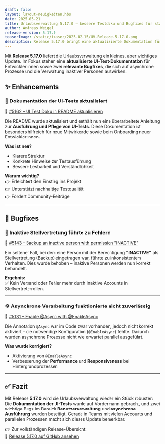 ```yaml
---
draft: false
layout: layout-neuigkeiten.hbs
date: 2025-05-21
title: Urlaubsverwaltung 5.17.0 – bessere Testdoku und Bugfixes für stabileres Verhalten
author: Andreas Weigel
release-version: 5.17.0
teaserImage: /static/teaser/2025-02-15/UV-Release-5.17.0.png
description: Release 5.17.0 bringt eine aktualisierte Dokumentation für UI-Tests und behebt Fehler bei asynchronen Prozessen sowie beim Umgang mit inaktiven Stellvertretungen.
---
```


Mit **Release 5.17.0** liefert die Urlaubsverwaltung ein kleines, aber wichtiges Update. Im Fokus stehen eine **aktualisierte UI-Test-Dokumentation** für Entwickler:innen sowie zwei **relevante Bugfixes**, die sich auf asynchrone Prozesse und die Verwaltung inaktiver Personen auswirken.

<!-- more -->

## ✨ Enhancements

### 🧪 Dokumentation der UI-Tests aktualisiert

🔗 [#5162 – UI Test Doku in README aktualisieren](https://github.com/urlaubsverwaltung/urlaubsverwaltung/pull/5162)

Die README wurde aktualisiert und enthält nun eine überarbeitete Anleitung zur **Ausführung und Pflege von UI-Tests**. Diese Dokumentation ist besonders hilfreich für neue Mitwirkende sowie beim Onboarding neuer Entwickler:innen.

**Was ist neu?**

- Klarere Struktur
- Konkrete Hinweise zur Testausführung
- Bessere Lesbarkeit und Verständlichkeit

**Warum wichtig?**  
👉 Erleichtert den Einstieg ins Projekt  
👉 Unterstützt nachhaltige Testqualität  
👉 Fördert Community-Beiträge

---

## 🐞 Bugfixes

### 🙈 Inaktive Stellvertretung führte zu Fehlern

🔗 [#5143 – Backup an inactive person with permission "INACTIVE"](https://github.com/urlaubsverwaltung/urlaubsverwaltung/pull/5143)

Ein seltener Fall, bei dem eine Person mit der Berechtigung **"INACTIVE"** als Stellvertretung (Backup) eingetragen war, führte zu inkonsistentem Verhalten. Dies wurde behoben – inaktive Personen werden nun korrekt behandelt.

**Ergebnis:**  
✅ Kein Versand oder Fehler mehr durch inaktive Accounts in Stellvertreterrollen.

---

### ⚙️ Asynchrone Verarbeitung funktionierte nicht zuverlässig

🔗 [#5131 – Enable @Async with @EnableAsync](https://github.com/urlaubsverwaltung/urlaubsverwaltung/pull/5131)

Die Annotation `@Async` war im Code zwar vorhanden, jedoch nicht korrekt aktiviert – die notwendige Konfiguration (`@EnableAsync`) fehlte. Dadurch wurden asynchrone Prozesse nicht wie erwartet parallel ausgeführt.

**Was wurde korrigiert?**

- Aktivierung von `@EnableAsync`
- Verbesserung der **Performance** und **Responsiveness** bei Hintergrundprozessen

---

## ✅ Fazit

Mit Release **5.17.0** wird die Urlaubsverwaltung wieder ein Stück robuster: Die **Dokumentation der UI-Tests** wurde auf Vordermann gebracht, und zwei wichtige Bugs im Bereich **Benutzerverwaltung** und **asynchrone Ausführung** wurden beseitigt. Gerade in Teams mit vielen Accounts und parallelen Prozessen macht sich dieses Update bemerkbar.

👉 Zur vollständigen Release-Übersicht:  
🔗 [Release 5.17.0 auf GitHub ansehen](https://github.com/urlaubsverwaltung/urlaubsverwaltung/releases/tag/urlaubsverwaltung-5.17.0)
